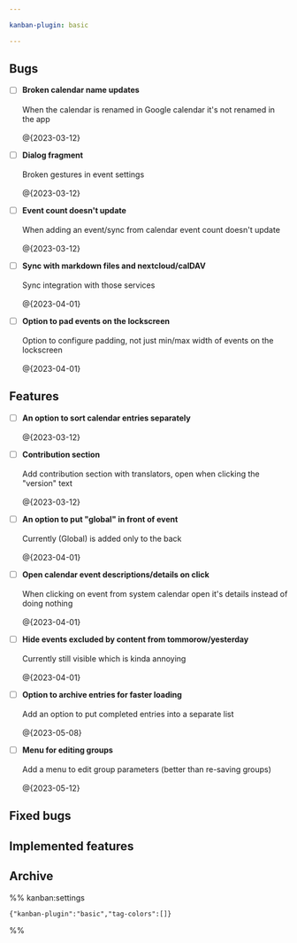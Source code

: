 ```yaml
---

kanban-plugin: basic

---
```


## Bugs

- [ ] **Broken calendar name updates**<br><br>When the calendar is renamed in Google calendar it's not renamed in the app<br><br>@{2023-03-12}
- [ ] **Dialog fragment**<br><br>Broken gestures in event settings<br><br>@{2023-03-12}
- [ ] **Event count doesn't update**<br><br>When adding an event/sync from calendar event count doesn't update<br><br>@{2023-03-12}
- [ ] **Sync with markdown files and nextcloud/calDAV**<br><br>Sync integration with those services<br><br>@{2023-04-01}
- [ ] **Option to pad events on the lockscreen**<br><br>Option to configure padding, not just min/max width of events on the lockscreen<br><br>@{2023-04-01}


## Features

- [ ] **An option to sort calendar entries separately**<br><br>@{2023-03-12}
- [ ] **Contribution section**<br><br>Add contribution section with translators, open when clicking the "version" text<br><br>@{2023-03-12}
- [ ] **An option to put "global" in front of event**<br><br>Currently (Global) is added only to the back<br><br>@{2023-04-01}
- [ ] **Open calendar event descriptions/details on click**<br><br>When clicking on event from system calendar open it's details instead of doing nothing<br><br>@{2023-04-01}
- [ ] **Hide events excluded by content from tommorow/yesterday**<br><br>Currently still visible which is kinda annoying<br><br>@{2023-04-01}
- [ ] **Option to archive entries for faster loading**<br><br>Add an option to put completed entries into a separate list<br><br>@{2023-05-08}
- [ ] **Menu for editing groups**<br><br>Add a menu to edit group parameters (better than re-saving groups)<br><br>@{2023-05-12}


## Fixed bugs



## Implemented features



## Archive





%% kanban:settings
```
{"kanban-plugin":"basic","tag-colors":[]}
```
%%